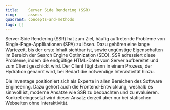 ```yaml
---
title:    Server Side Rendering (SSR)
ring:     assess  
quadrant: concepts-and-methods
tags: []
---
```


Server Side Rendering (SSR) hat zum Ziel, häufig auftretende Probleme von Single-Page-Applikationen (SPA) zu lösen. Dazu
gehören eine lange Wartezeit, bis der erste Inhalt sichtbar ist, sowie ungünstige Eigenschaften im Bereich der Search
Engine Optimization (SEO). SSR adressiert diese Probleme, indem die endgültige HTML-Datei vom Server aufbereitet und zum
Client geschickt wird. Der Client fügt dann in einem Prozess, der Hydration genannt wird, bei Bedarf die notwendige
Interaktivität hinzu.

Die Inventage positioniert sich als Experte in allen Bereichen des Software Engineering. Dazu gehört auch die
Frontend-Entwicklung, weshalb es sinnvoll ist, moderne Ansätze wie SSR zu beobachten und zu evaluieren. Konkret eingesetzt
wird dieser Ansatz derzeit aber nur bei statischen Webseiten ohne Interaktivität.


